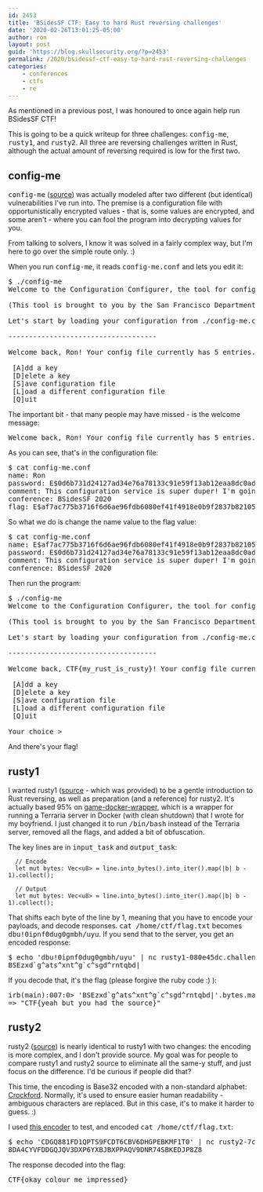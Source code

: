 ```yaml
---
id: 2453
title: 'BSidesSF CTF: Easy to hard Rust reversing challenges'
date: '2020-02-26T13:01:25-05:00'
author: ron
layout: post
guid: 'https://blog.skullsecurity.org/?p=2453'
permalink: /2020/bsidessf-ctf-easy-to-hard-rust-reversing-challenges
categories:
    - conferences
    - ctfs
    - re
---
```


As mentioned in a previous post, I was honoured to once again help run BSidesSF CTF!

This is going to be a quick writeup for three challenges: <tt>config-me</tt>, <tt>rusty1</tt>, and <tt>rusty2</tt>. All three are reversing challenges written in Rust, although the actual amount of reversing required is low for the first two.
<!--more-->
<h2>config-me</h2>

<tt>config-me</tt> (<a href="https://github.com/BSidesSF/ctf-2020-release/blob/master/config-me/challenge/src/main.rs">source</a>) was actually modeled after two different (but identical) vulnerabilities I've run into. The premise is a configuration file with opportunistically encrypted values - that is, some values are encrypted, and some aren't - where you can fool the program into decrypting values for you.

From talking to solvers, I know it was solved in a fairly complex way, but I'm here to go over the simple route only. :)

When you run <tt>config-me</tt>, it reads <tt>config-me.conf</tt> and lets you edit it:

<pre>
$ ./config-me 
Welcome to the Configuration Configurer, the tool for configuring your config files! Now featuring secure encryption!

(This tool is brought to you by the San Francisco Department of Redundancy Department)

Let's start by loading your configuration from ./config-me.conf

------------------------------------

Welcome back, Ron! Your config file currently has 5 entries. What would you like to do?

 [A]dd a key
 [D]elete a key
 [S]ave configuration file
 [L]oad a different configuration file
 [Q]uit
</pre>

The important bit - that many people may have missed - is the welcome message:

<pre>
Welcome back, Ron! Your config file currently has 5 entries. What would you like to do?
</pre>

As you can see, that's in the configuration file:

<pre>
$ cat config-me.conf
name: Ron
password: E$0d6b731d24127ad34e76a78133c91e59f13ab12eaa8dc0ad99e10c71
comment: This configuration service is super duper! I'm going to write all my configurations like this!
conference: BSidesSF 2020
flag: E$af7ac775b3716f6d6ae96fdb6080ef41f4918e0b9f2837b82105b5da39
</pre>

So what we do is change the name value to the flag value:

<pre>
$ cat config-me.conf
name: E$af7ac775b3716f6d6ae96fdb6080ef41f4918e0b9f2837b82105b5da39
password: E$0d6b731d24127ad34e76a78133c91e59f13ab12eaa8dc0ad99e10c71
comment: This configuration service is super duper! I'm going to write all my configurations like this!
conference: BSidesSF 2020
</pre>

Then run the program:

<pre>
$ ./config-me 
Welcome to the Configuration Configurer, the tool for configuring your config files! Now featuring secure encryption!

(This tool is brought to you by the San Francisco Department of Redundancy Department)

Let's start by loading your configuration from ./config-me.conf

------------------------------------

Welcome back, CTF{my_rust_is_rusty}! Your config file currently has 4 entries. What would you like to do?

 [A]dd a key
 [D]elete a key
 [S]ave configuration file
 [L]oad a different configuration file
 [Q]uit

Your choice > 
</pre>

And there's your flag!

<h2>rusty1</h2>

I wanted rusty1 (<a href="https://github.com/BSidesSF/ctf-2020-release/blob/master/rusty1/challenge/src/src/main.rs">source</a> - which was provided) to be a gentle introduction to Rust reversing, as well as preparation (and a reference) for rusty2. It's actually based 95% on <a href="https://github.com/iagox86/game-docker-wrapper">game-docker-wrapper</a>, which is a wrapper for running a Terraria server in Docker (with clean shutdown) that I wrote for my boyfriend. I just changed it to run <tt>/bin/bash</tt> instead of the Terraria server, removed all the flags, and added a bit of obfuscation.

The key lines are in <tt>input_task</tt> and <tt>output_task</tt>:

```
  // Encode
  let mut bytes: Vec<u8> = line.into_bytes().into_iter().map(|b| b - 1).collect();
```

```
  // Output
  let mut bytes: Vec<u8> = line.into_bytes().into_iter().map(|b| b - 1).collect();
```

That shifts each byte of the line by 1, meaning that you have to encode your payloads, and decode responses. <tt>cat /home/ctf/flag.txt</tt> becomes <tt>dbu!0ipnf0dug0gmbh/uyu</tt>. If you send that to the server, you get an encoded response:

<pre>
$ echo 'dbu!0ipnf0dug0gmbh/uyu' | nc rusty1-080e45dc.challenges.bsidessf.net 8832
BSEzxd`g^ats^xnt^g`c^sgd^rntqbd|
</pre>

If you decode that, it's the flag (please forgive the ruby code :) ):

<pre>
irb(main):007:0> 'BSEzxd`g^ats^xnt^g`c^sgd^rntqbd|'.bytes.map {|b| (b+1).chr}.join
=> "CTF{yeah_but_you_had_the_source}"
</pre>

<h2>rusty2</h2>

rusty2 (<a href="https://github.com/BSidesSF/ctf-2020-release/blob/master/rusty2/challenge/src/src/main.rs">source</a>) is nearly identical to rusty1 with two changes: the encoding is more complex, and I don't provide source. My goal was for people to compare rusty1 and rusty2 source to eliminate all the same-y stuff, and just focus on the difference. I'd be curious if people did that?

This time, the encoding is Base32 encoded with a non-standard alphabet: <a href="https://en.wikipedia.org/wiki/Base32#Crockford's_Base32">Crockford</a>. Normally, it's used to ensure easier human readability - ambiguous characters are replaced. But in this case, it's to make it harder to guess. :)

I used <a href="https://www.dcode.fr/crockford-base-32-encoding">this encoder</a> to test, and encoded <tt>cat /home/ctf/flag.txt</tt>:

<pre>
$ echo 'CDGQ881FD1QPTS9FCDT6CBV6DHGPEBKMF1T0' | nc rusty2-7c8a2fad.challenges.bsidessf.net 8833
8DA4CYVFDDGQJQV3DXP6YXBJBXPPAQV9DNR74SBKEDJP8Z8
</pre>

The response decoded into the flag:

<pre>
CTF{okay_colour_me_impressed}
</pre>